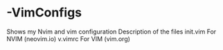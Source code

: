 # -VimConfigs
Shows my Nvim and vim configuration 
Description of the files 
init.vim For NVIM (neovim.io)
v.vimrc For VIM  (vim.org)
